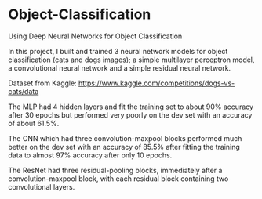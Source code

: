# Object-Classification
Using Deep Neural Networks for Object Classification

In this project, I built and trained 3 neural network models for object classification (cats and dogs images); a simple multilayer perceptron
model, a convolutional neural network and a simple residual neural network.

Dataset from Kaggle: https://www.kaggle.com/competitions/dogs-vs-cats/data

The MLP had 4 hidden layers and fit the training set to about 90% accuracy after 30 epochs but performed very poorly on the dev set with
an accuracy of about 61.5%. 

The CNN which had three convolution-maxpool blocks performed much better on the dev set with an accuracy of 85.5% after fitting the 
training data to almost 97% accuracy after only 10 epochs.

The ResNet had three residual-pooling blocks, immediately after a convolution-maxpool block, with each residual block containing two convolutional 
layers. 
